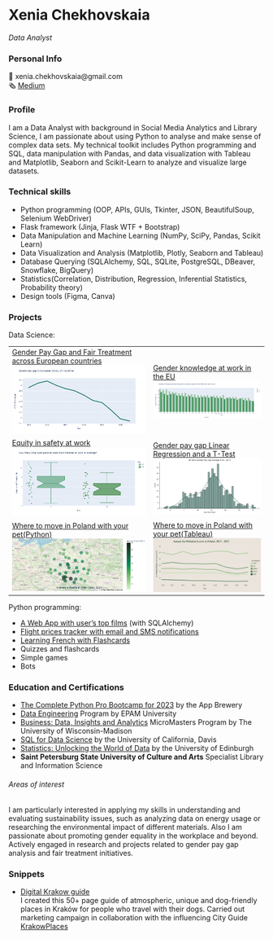 <h1>Xenia Chekhovskaia</h1>
<p><em>Data Analyst</em></p>

<h3>Personal Info</h3>

  <p>📧 xenia.chekhovskaia@gmail.com <br>
 🗞 <a href="https://medium.com/@xenia.chekhovskaia"> Medium</a> 
  </p>

<h3>Profile</h3>

<p>I am a Data Analyst with background in Social Media Analytics and Library Science, I am passionate about using Python to analyse and make sense of complex data sets. My technical toolkit includes Python programming and SQL, data manipulation with Pandas, and data visualization with Tableau and Matplotlib, Seaborn and Scikit-Learn to analyze and visualize large datasets. </p>

<h3>Technical skills</h3>

<ul>
   <li>Python programming (OOP, APIs, GUIs, Tkinter, JSON, BeautifulSoup, Selenium WebDriver)</li>
   <li>Flask framework (Jinja, Flask WTF + Bootstrap)</li>
   <li>Data Manipulation and Machine Learning (NumPy, SciPy, Pandas, Scikit Learn)</li>
    <li>Data Visualization and Analysis (Matplotlib, Plotly, Seaborn and Tableau)</li>
    <li>Database Querying (SQLAlchemy, SQL, SQLite, PostgreSQL, DBeaver, Snowflake, BigQuery)</li>
  <li>Statistics(Correlation, Distribution, Regression, Inferential Statistics, Probability theory)</li>
   <li>Design tools (Figma, Canva)</li>
</ul>

<h3>Projects</h3>
<p>Data Science:</p>
<table>
  <tr>
    <td><a href="https://medium.com/@xenia.chekhovskaia/exploring-gender-pay-gap-and-fair-treatment-across-european-countries-using-eurostat-data-a53cac37cfc5">
         Gender Pay Gap and Fair Treatment across European countries</a><br>
  <img src="https://github.com/ksyuzi/about/blob/main/assets/newplot.png" width="300"/></td>
    <td><a href="https://medium.com/@xenia.chekhovskaia/gender-knowledge-at-work-in-the-eu-using-eurostat-data-b8129e2de9da">
         Gender knowledge at work in the EU</a><br>
  <img src="https://github.com/ksyuzi/about/blob/main/assets/influence.png" width="300"/></td>
  </tr>
  <tr>
    <td><a href="https://medium.com/@xenia.chekhovskaia/equity-in-safety-at-work-across-the-eu-countries-using-eurostat-data-5ce8537114a2">
         Equity in safety at work</a><br>
  <img src="https://github.com/ksyuzi/about/blob/main/assets/descriminated.png" width="300"/></td>
    <td><a href="https://medium.com/@xenia.chekhovskaia/gender-pay-gap-linear-regression-and-a-t-test-using-eurostat-data-80140bee057c">
         Gender pay gap Linear Regression and a T-Test </a><br>
  <img src="https://github.com/ksyuzi/about/blob/main/assets/gender_gap_kde.png" width="300"/></td>
  </tr>
    <tr>
    <td><a href="https://medium.com/@xenia.chekhovskaia/where-to-move-in-poland-with-your-pet-e8bf92e99b4b">
         Where to move in Poland with your pet(Python)</a><br>
  <img src="https://github.com/ksyuzi/about/blob/main/assets/Premature_Deaths_in_Polish_Cities.png" width="300"/></td>
    <td><a href="https://public.tableau.com/app/profile/xenia.chekhovskaia/viz/WheretomoveinPoland/WheretomoveinPoland">
         Where to move in Poland with your pet(Tableau)</a><br>
  <img src="https://github.com/ksyuzi/about/blob/main/assets/where_to_move_tablleau.png" width="300"/></td>
  </tr>
</table>

<p>Python programming:</p>
<ul>
     <li><a href="https://github.com/ksyuzi/top-movies-project">
         A Web App with user’s top films</a> (with SQLAlchemy)</li>
   <li><a href="https://github.com/ksyuzi/flight_deals">
         Flight prices tracker with email and SMS notifications</a></li>
   <li><a href="https://github.com/ksyuzi/flash_cards">
         Learning French with Flashcards</a></li>
   <li>Quizzes and flashcards</li>
   <li>Simple games</li>
  <li>Bots</li>
</ul>         

<h3>Education and Certifications</h3>

<ul>
  <li><a href="https://www.udemy.com/course/100-days-of-code">
      The Complete Python Pro Bootcamp for 2023</a> by the App Brewery</li>
    <li><a href="https://training.epam.com/Training/Details/3493?lang=en">
      Data Engineering</a> Program by EPAM University</li>
   <li><a href="https://courses.edx.org/dashboard/programs/b411325b-06ad-4699-862e-004570cfe212">
         Business: Data, Insights and Analytics</a> MicroMasters Program by The University of Wisconsin-Madison</li>
  <li><a href="https://www.coursera.org/learn/sql-for-data-science">
  SQL for Data Science</a> by the University of California, Davis</li>
  <li><a href="https://www.edx.org/learn/statistics/the-university-of-edinburgh-statistics-unlocking-the-world-of-data">
         Statistics: Unlocking the World of Data</a> by the University of Edinburgh</li>     
  
   <li><strong>Saint Petersburg State University of Culture and Arts</strong> Specialist Library and Information Science</li>

</ul>




<h6>Areas of interest</h6>
<p>I am particularly interested in applying my skills in understanding and evaluating sustainability issues, such as analyzing data on energy usage or researching the environmental impact of different materials. 
  Also I am passionate about promoting gender equality in the workplace and beyond. Actively engaged in research and projects related to gender pay gap analysis and fair treatment initiatives. </p>


<h3>Snippets</h3>

<ul>
  <li><a href="https://shop.krakowplaces.com/product/krakow-dog-guide">
         Digital Krakow guide</a> <br>
         I created this 50+ page guide of atmospheric, unique and dog-friendly places in Kraków for people who travel with their dogs. Carried out marketing campaign in collaboration with the influencing City Guide <a href="https://www.instagram.com/krakowplaces">KrakowPlaces </a></li>
</ul>

